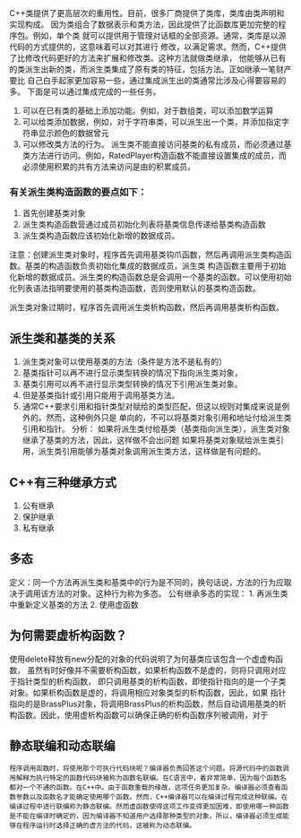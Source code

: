C++类提供了更高层次的重用性。目前，很多厂商提供了类库，类库由类声明和实现构成。
因为类组合了数据表示和类方法，因此提供了比函数库更加完整的程序包。例如，单个类
就可以提供用于管理对话框的全部资源。通常，类库是以源代码的方式提供的，这意味着可以对其进行
修改，以满足需求。然而，C++提供了比修改代码更好的方法来扩展和修改类。这种方法就做类继承，
他能够从已有的类派生出新的类，而派生类集成了原有类的特征，包括方法。正如继承一笔财产要比
自己白手起家更加容易一些，通过集成派生出的类通常比涉及心得要容易的多。
下面是可以通过集成完成的一些任务。
1. 可以在已有类的基础上添加功能。例如，对于数组类，可以添加数学运算
2. 可以给类添加数据，例如，对于字符串类，可以派生出一个类，并添加指定字符串显示颜色的数据曾元
3. 可以修改类方法的行为。
派生类不能直接访问基类的私有成员，而必须通过基类方法进行访问。例如，RatedPlayer构造函数不能直接设置集成的成员，而必须使用积累的共有方法来访问是由的积累成员。



### 有关派生类构造函数的要点如下：
1. 首先创建基类对象
2. 派生类构造函数营通过成员初始化列表将基类信息传递给基类构造函数
3. 派生类构造函数应该初始化新增的数据成员。

注意：创建派生类对象时，程序首先调用基类钩爪函数，然后再调用派生类构造函数。基类的构造函数负责初始化集成的数据成员，派生类
构造函数主要用于初始化新增的数据成员。派生类的构造函数总是会调用一个基类的函数。可以使用初始化列表语法指明要使用的基类构造函数，否则使用默认的基类构造函数。

派生类对象过期时，程序首先调用派生类析构函数，然后再调用基类析构函数。

## 派生类和基类的关系
1. 派生类对象可以使用基类的方法（条件是方法不是私有的）
2. 基类指针可以再不进行显示类型转换的情况下指向派生类对象，
3. 基类引用可以再不进行显示类型转换的情况下引用派生类对象。
4. 但是基类指针或引用只能用于调用基类方法。
5. 通常C++要求引用和指针类型对赋给的类型匹配，但这以规则对集成来说是例外的。然而，这种例外只是
   单向的，不可以将基类对象引用和地址付给派生类引用和指针。
   分析： 如果将派生类付给基类（基类指向派生类），派生类对象继承了基类的方法，因此，这样做不会出问题
          如果将基类对象赋给派生类引用，派生类引用能够为基类对象调用派生类方法，这样做是有问题的。
          


## C++有三种继承方式
1. 公有继承
2. 保护继承
3. 私有继承

## 多态
定义：同一个方法再派生类和基类中的行为是不同的，换句话说，方法的行为应取决于调用该方法的对象。这种行为称为多态。
公有继承多态的实现：
    1. 再派生类中重新定义基类的方法
    2. 使用虚函数

## 为何需要虚析构函数？
  使用delete释放有new分配的对象的代码说明了为何基类应该包含一个虚虚构函数，
虽然有时好像并不需要析构函数，如果析构函数不是虚的，则将只调用对应于指针类型的析构函数，
即只调用基类的析构函数，即使指针指向的是一个子类对象。如果析构函数是虚的，将调用相应对象类型的析构函数，因此，如果
指针指向的是BrassPlus对象，将调用BrassPlus的析构函数，然后自动调用基类的析构函数。因此，使用虚析构函数可以确保正确的析构函数序列被调用，对于


## 静态联编和动态联编
    程序调用函数时，将使用那个可执行代码块呢？编译器负责回答这个问题。将源代码中的函数调用解释为执行特定的函数代码块被称为函数名联编。在C语言中，着非常简单，因为每个函数名都对一个不通的函数。在C++中。由于函数重载的缘故，这项任务更加复杂。编译器必须查看函数参数以及函数名才能确定使用哪个函数。然而，C++编译器可以在编译过程完成这种联编。在编译过程中进行联编称为静态联编。然而虚函数使得这项工作变得更加困难，即使用哪一种函数是不能在编译时确定的，因为编译器不知道用户选择那种类型的对象。所以，编译器必须生成能够在程序运行时选择正确的虚方法的代码，这被称为动态联编。



